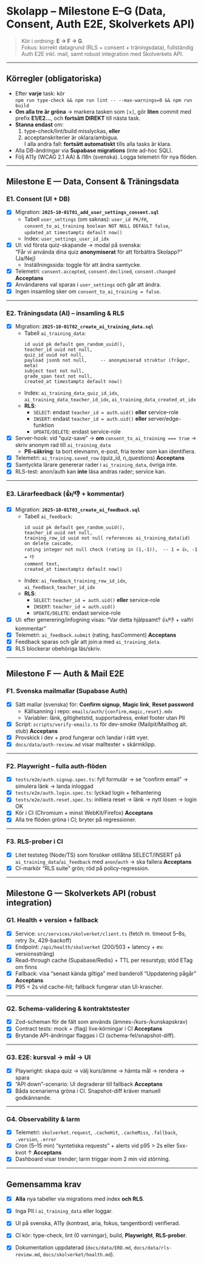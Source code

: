# Skolapp – Milestone E–G (Data, Consent, Auth E2E, Skolverkets API)

> Kör i ordning: **E → F → G**.  
> Fokus: korrekt datagrund (RLS + consent + träningsdata), fullständig Auth E2E inkl. mail, samt robust integration med Skolverkets API.

---

## Körregler (obligatoriska)
- Efter **varje** task: kör  
  `npm run type-check && npm run lint -- --max-warnings=0 && npm run build`
- **Om alla tre är gröna** → markera tasken som `[x]`, gör **liten** commit med prefix **E1/E2…**, och **fortsätt DIREKT** till nästa task.
- **Stanna endast** om:
  1) type-check/lint/build misslyckas, **eller**  
  2) acceptanskriterier är oklara/ambigua.  
  I alla andra fall: **fortsätt automatiskt** tills alla tasks är klara.
- Alla DB-ändringar via **Supabase migrations** (inte ad-hoc SQL).
- Följ A11y (WCAG 2.1 AA) & i18n (svenska). Logga telemetri för nya flöden.

---

## Milestone E — Data, Consent & Träningsdata

### E1. Consent (UI + DB)
- [x] Migration: **`2025-10-01T01_add_user_settings_consent.sql`**  
  - Tabell `user_settings` (om saknas): `user_id PK/FK`, `consent_to_ai_training boolean NOT NULL DEFAULT false`, `updated_at timestamptz default now()`  
  - Index: `user_settings_user_id_idx`
- [x] UI: vid första quiz-skapande → modal på svenska:  
  “Får vi använda dina quiz **anonymiserat** för att förbättra Skolapp?” (Ja/Nej)  
  - Inställningssida: toggle för att ändra samtycke.
- [x] Telemetri: `consent.accepted`, `consent.declined`, `consent.changed`
**Acceptans**
- [x] Användarens val sparas i `user_settings` och går att ändra.
- [x] Ingen insamling sker om `consent_to_ai_training = false`.

---

### E2. Träningsdata (AI) – insamling & RLS
- [x] Migration: **`2025-10-01T02_create_ai_training_data.sql`**  
  - Tabell `ai_training_data`:  
    ```
    id uuid pk default gen_random_uuid(),
    teacher_id uuid not null,
    quiz_id uuid not null,
    payload jsonb not null,     -- anonymiserad struktur (frågor, meta)
    subject text not null,
    grade_span text not null,
    created_at timestamptz default now()
    ```
  - Index: `ai_training_data_quiz_id_idx`, `ai_training_data_teacher_id_idx`, `ai_training_data_created_at_idx`
  - **RLS**:  
    - `SELECT`: endast `teacher_id = auth.uid()` **eller** service-role  
    - `INSERT`: endast `teacher_id = auth.uid()` **eller** server/edge-funktion  
    - `UPDATE/DELETE`: endast service-role
- [x] Server-hook: vid “quiz-save” → **om** `consent_to_ai_training === true` → skriv anonym rad till `ai_training_data`  
  - **PII-säkring**: ta bort elevnamn, e-post, fria texter som kan identifiera.
- [x] Telemetri: `ai_training.saved_row` (quiz_id, n_questions)
**Acceptans**
- [x] Samtyckta lärare genererar rader i `ai_training_data`, övriga inte.
- [x] RLS-test: anon/auth kan **inte** läsa andras rader; service kan.

---

### E3. Lärarfeedback (👍/👎 + kommentar)
- [x] Migration: **`2025-10-01T03_create_ai_feedback.sql`**  
  - Tabell `ai_feedback`:  
    ```
    id uuid pk default gen_random_uuid(),
    teacher_id uuid not null,
    training_row_id uuid not null references ai_training_data(id) on delete cascade,
    rating integer not null check (rating in (1,-1)),  -- 1 = 👍, -1 = 👎
    comment text,
    created_at timestamptz default now()
    ```
  - Index: `ai_feedback_training_row_id_idx`, `ai_feedback_teacher_id_idx`
  - **RLS**:  
    - `SELECT`: `teacher_id = auth.uid()` **eller** service-role  
    - `INSERT`: `teacher_id = auth.uid()`  
    - `UPDATE/DELETE`: endast service-role
- [x] UI: efter generering/infogning visas: “Var detta hjälpsamt? 👍/👎 + valfri kommentar”
- [x] Telemetri: `ai_feedback.submit` (rating, hasComment)
**Acceptans**
- [x] Feedback sparas och går att join:a med `ai_training_data`.
- [x] RLS blockerar obehöriga läs/skriv.

---

## Milestone F — Auth & Mail E2E

### F1. Svenska mailmallar (Supabase Auth)
- [x] Sätt mallar (svenska) för: **Confirm signup**, **Magic link**, **Reset password**  
  - Källsanning i repo: `emails/auth/{confirm,magiс,reset}.mdx`  
  - Variabler: länk, giltighetstid, supportadress, enkel footer utan PII
- [x] Script: `scripts/verify-emails.ts` för dev-smoke (Mailpit/Mailhog alt. stub)
**Acceptans**
- [x] Provskick i dev + prod fungerar och landar i rätt vyer.
- [x] `docs/data/auth-review.md` visar malltexter + skärmklipp.

---

### F2. Playwright – fulla auth-flöden
- [x] `tests/e2e/auth.signup.spec.ts`: fyll formulär → se “confirm email” → simulera länk → landa inloggad  
- [x] `tests/e2e/auth.login.spec.ts`: lyckad login + felhantering  
- [x] `tests/e2e/auth.reset.spec.ts`: initiera reset → länk → nytt lösen → login OK
- [x] Kör i CI (Chromium + minst WebKit/Firefox)
**Acceptans**
- [x] Alla tre flöden gröna i CI; bryter på regressioner.

---

### F3. RLS-prober i CI
- [x] Litet teststeg (Node/TS) som försöker otillåtna SELECT/INSERT på `ai_training_data`/`ai_feedback` med `anon`/`auth` → ska fallera
**Acceptans**
- [x] CI-markör “RLS suite” grön; röd på policy-regression.

---

## Milestone G — Skolverkets API (robust integration)

### G1. Health + version + fallback
- [x] Service: `src/services/skolverket/client.ts` (fetch m. timeout 5–8s, retry 3x, 429-backoff)  
- [x] Endpoint: `/api/health/skolverket` (200/503 + latency + ev. versionssträng)
- [x] Read-through cache (Supabase/Redis) + TTL per resurstyp; stöd ETag om finns
- [x] Fallback: visa “senast kända giltiga” med banderoll “Uppdatering pågår”
**Acceptans**
- [x] P95 < 2s vid cache-hit; fallback fungerar utan UI-krascher.

---

### G2. Schema-validering & kontraktstester
- [x] Zod-scheman för de fält som används (ämnes-/kurs-/kunskapskrav)
- [x] Contract tests: mock + (flag) live‐körningar i CI
**Acceptans**
- [x] Brytande API-ändringar flaggas i CI (schema-fel/snapshot-diff).

---

### G3. E2E: kursval → mål → UI
- [x] Playwright: skapa quiz → välj kurs/ämne → hämta mål → rendera → spara  
- [x] “API down”-scenario: UI degraderar till fallback
**Acceptans**
- [x] Båda scenarierna gröna i CI. Snapshot-diff kräver manuell godkännande.

---

### G4. Observability & larm
- [x] Telemetri: `skolverket.request`, `.cacheHit`, `.cacheMiss`, `.fallback`, `.version`, `.error`  
- [x] Cron (5–15 min) “syntetiska requests” + alerts vid p95 > 2s eller 5xx-kvot ↑
**Acceptans**
- [x] Dashboard visar trender; larm triggar inom 2 min vid störning.

---

## Gemensamma krav
- [x] **Alla** nya tabeller via migrations med index **och RLS**.  
- [x] Inga PII i `ai_training_data` eller loggar.  
- [x] UI på svenska, A11y (kontrast, aria, fokus, tangentbord) verifierad.  
- [x] CI kör: type-check, lint (0 varningar), build, **Playwright**, **RLS-prober**.  
- [x] Dokumentation uppdaterad (`docs/data/ERD.md`, `docs/data/rls-review.md`, `docs/skolverket/health.md`).

